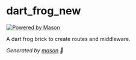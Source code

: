 # dart_frog_new

[![Powered by Mason](https://img.shields.io/endpoint?url=https%3A%2F%2Ftinyurl.com%2Fmason-badge)](https://github.com/felangel/mason)

A dart frog brick to create routes and middleware.

_Generated by [mason][1] 🧱_

[1]: https://github.com/felangel/mason
